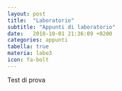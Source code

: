 ```yaml
---
layout: post
title:  "Laboratorio"
subtitle: "Appunti di laboratorio"
date:   2018-10-01 21:36:09 +0200
categories: appunti
tabella: true
materia: labo3
icon: fa-bolt
---
```

<!-- Attenzione! Il nome della materia deve essere diverso dal titolo, onde evitare conflitti di id -->
Test di prova
